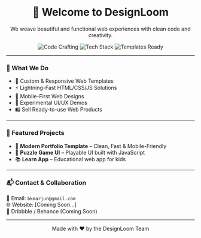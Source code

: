 <h1 align="center">👋 Welcome to DesignLoom</h1>
<p align="center">We weave beautiful and functional web experiences with clean code and creativity.</p>

<p align="center">
  <img src="https://img.shields.io/badge/Code%20Crafting-Creativity-blueviolet?style=for-the-badge" alt="Code Crafting" />
  <img src="https://img.shields.io/badge/Tech-HTML%20%7C%20CSS%20%7C%20JS-orange?style=for-the-badge" alt="Tech Stack" />
  <img src="https://img.shields.io/badge/Templates-Ready-brightgreen?style=for-the-badge" alt="Templates Ready" />
</p>

---

### 🧰 What We Do

- 🎨 Custom & Responsive Web Templates  
- ⚡ Lightning-Fast HTML/CSS/JS Solutions  
- 📱 Mobile-First Web Designs  
- 🧪 Experimental UI/UX Demos  
- 🛍️ Sell Ready-to-use Web Products  

---

### 🚀 Featured Projects
- 💼 **Modern Portfolio Template** – Clean, Fast & Mobile-Friendly  
- 🧩 **Puzzle Game UI** – Playable UI built with JavaScript  
- 📚 **Learn App** – Educational web app for kids  

---

### 📬 Contact & Collaboration

💌 Email: `bkmarjun@gmail.com`  
🌐 Website: [Coming Soon...]  
📸 Dribbble / Behance (Coming Soon)

---

<p align="center">
  Made with ❤️ by the DesignLoom Team
</p>
